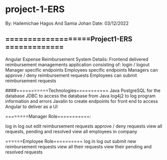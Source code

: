 
# project-1-ERS
By: Hailemichae Hagos And Samia Johan
Date: 03/12/2022

## ===================Project1-ERS =============
Angular Expense Reimbursement System
Details:
Frontend delivered reimbursement managements application consisting of:
login / logout
Manager specific endpoints
Employees specific endpoints
Managers can approve / deny reimbursement requests
Employees can submit reimbursement requests

####===========Technologies===========
Java
PostgreSQL for the database
JDBC to access the database from Java
log4j2 to log program information and errors
Javalin to create endpoints for front end to access
Angular to deliver as a UI

========Manager Role===========:

log in
log out
edit reimbursement requests
approve / deny requests
view all requests, pending and resolved
view all employees in company

======Employee Role==========
log in
log out
submit new reimbursement requests
view all their requests
view their pending and resolved requests





